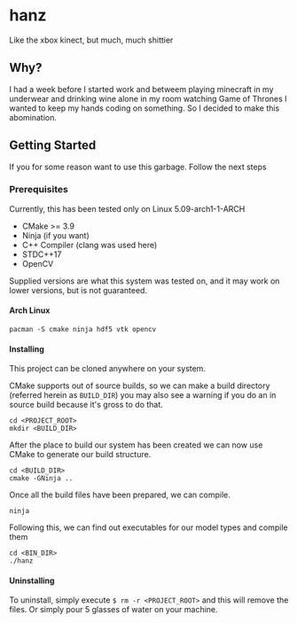 # hanz
Like the xbox kinect, but much, much shittier

## Why?
I had a week before I started work and betweem playing minecraft in my underwear and drinking wine alone in my room watching Game of Thrones I wanted to keep my hands coding on something. So I decided to make this abomination.

## Getting Started
If you for some reason want to use this garbage. Follow the next steps

### Prerequisites
Currently, this has been tested only on Linux 5.09-arch1-1-ARCH
- CMake >= 3.9
- Ninja (if you want)
- C++ Compiler (clang was used here)
- STDC++17
- OpenCV

Supplied versions are what this system was tested on, and it may work on lower versions, but is not guaranteed.

#### Arch Linux
```
pacman -S cmake ninja hdf5 vtk opencv
```
#### Installing
This project can be cloned anywhere on your system.

CMake supports out of source builds, so we can make a build directory (referred herein as `BUILD_DIR`) you may also see a warning if you do an in source build because it's gross to do that.
```
cd <PROJECT_ROOT>
mkdir <BUILD_DIR>
```
After the place to build our system has been created we can now use CMake to generate our build structure.
```
cd <BUILD_DIR>
cmake -GNinja ..
```
Once all the build files have been prepared, we can compile.
```
ninja
```

Following this, we can find out executables for our model types and compile them

```
cd <BIN_DIR>
./hanz
```

#### Uninstalling

To uninstall, simply execute `$ rm -r <PROJECT_ROOT>` and this will remove the files. Or simply pour 5 glasses of water on your machine.
